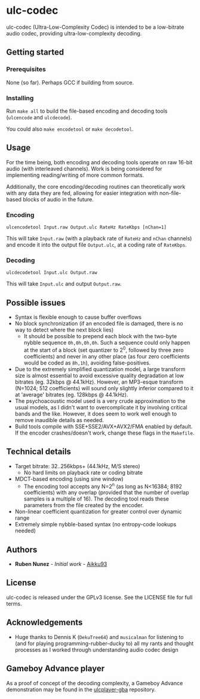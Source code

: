 # ulc-codec
ulc-codec (Ultra-Low-Complexity Codec) is intended to be a low-bitrate audio codec, providing ultra-low-complexity decoding.

## Getting started

### Prerequisites
None (so far). Perhaps GCC if building from source.

### Installing
Run ```make all``` to build the file-based encoding and decoding tools (```ulcencode``` and ```ulcdecode```).

You could also ```make encodetool``` or ```make decodetool```.

## Usage
For the time being, both encoding and decoding tools operate on raw 16-bit audio (with interleaved channels).
Work is being considered for implementing reading/writing of more common formats.

Additionally, the core encoding/decoding routines can theoretically work with any data they are fed, allowing for easier integration with non-file-based blocks of audio in the future.

### Encoding
```ulcencodetool Input.raw Output.ulc RateHz RateKbps [nChan=1]```

This will take ```Input.raw``` (with a playback rate of ```RateHz``` and ```nChan``` channels) and encode it into the output file ```Output.ulc```, at a coding rate of ```RateKbps```.

### Decoding
```ulcdecodetool Input.ulc Output.raw```

This will take ```Input.ulc``` and output ```Output.raw```.

## Possible issues
* Syntax is flexible enough to cause buffer overflows
* No block synchronization (if an encoded file is damaged, there is no way to detect where the next block lies)
    * It should be possible to prepend each block with the two-byte nybble sequence ```0h,0h,0h,0h```. Such a sequence could only happen at the start of a block (set quantizer to 2<sup>0</sup>, followed by three zero coefficients) and never in any other place (as four zero coefficients would be coded as ```8h,1h```), avoiding false-positives.
* Due to the extremely simplified quantization model, a large transform size is almost essential to avoid excessive quality degradation at low bitrates (eg. 32kbps @ 44.1kHz). However, an MP3-esque transform (N=1024; 512 coefficients) will sound only slightly inferior compared to it at 'average' bitrates (eg. 128kbps @ 44.1kHz).
* The psychoacoustic model used is a very crude approximation to the usual models, as I didn't want to overcomplicate it by involving critical bands and the like. However, it does seem to work well enough to remove inaudible details as needed.
* Build tools compile with SSE+SSE2/AVX+AVX2/FMA enabled by default. If the encoder crashes/doesn't work, change these flags in the ```Makefile```.

## Technical details
* Target bitrate: 32..256kbps+ (44.1kHz, M/S stereo)
    * No hard limits on playback rate or coding bitrate
* MDCT-based encoding (using sine window)
    * The encoding tool accepts any N=2<sup>n</sup> (as long as N<16384; 8192 coefficients) with any overlap (provided that the number of overlap samples is a multiple of 16). The decoding tool reads these parameters from the file created by the encoder.
* Non-linear coefficient quantization for greater control over dynamic range
* Extremely simple nybble-based syntax (no entropy-code lookups needed)

## Authors
* **Ruben Nunez** - *Initial work* - [Aikku93](https://github.com/Aikku93)

## License
ulc-codec is released under the GPLv3 license. See the LICENSE file for full terms.

## Acknowledgements
* Huge thanks to Dennis K (`DekuTree64`) and `musicalman` for listening to (and for playing programming-rubber-ducky to) all my rants and thought processes as I worked through understanding audio codec design

## Gameboy Advance player

As a proof of concept of the decoding complexity, a Gameboy Advance demonstration may be found in the [ulcplayer-gba](https://github.com/Aikku93/ulcplayer-gba) repository.
